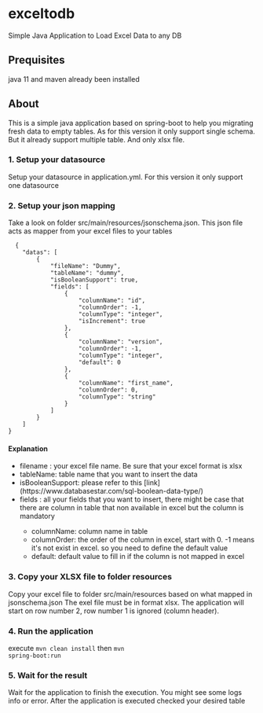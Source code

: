 # exceltodb
Simple Java Application to Load Excel Data to any DB

## Prequisites
java 11 and maven already been installed

## About
This is a simple java application based on spring-boot to help you migrating fresh data to empty tables.
As for this version it only support single schema. But it already support multiple table. And only xlsx file.

### 1. Setup your datasource
Setup your datasource in application.yml. For this version it only support one datasource

### 2. Setup your json mapping
Take a look on folder src/main/resources/jsonschema.json. This json file acts as mapper from your excel files to your tables

```
  {
	"datas": [
		{
			"fileName": "Dummy",
			"tableName": "dummy",
			"isBooleanSupport": true,
			"fields": [
				{
					"columnName": "id",
					"columnOrder": -1,
					"columnType": "integer",
					"isIncrement": true
				},
				{
					"columnName": "version",
					"columnOrder": -1,
					"columnType": "integer",
					"default": 0
				},
				{
					"columnName": "first_name",
					"columnOrder": 0,
					"columnType": "string"
				}
			]
		}
	]
}
```
#### Explanation
<ul>
	<li>filename : your excel file name. Be sure that your excel format is xlsx</li>
	<li>tableName: table name that you want to insert the data</li>
	<li>isBooleanSupport: please refer to this [link] (https://www.databasestar.com/sql-boolean-data-type/)</li>
	<li>fields : all your fields that you want to insert, there might be case that there are column in table that non available in excel but the column is mandatory</li>
	<ul>
		<li>columnName: column name in table</li>
		<li>columnOrder: the order of the column in excel, start with 0. -1 means it's not exist in excel. so you need to define the default value</li>
		<li>default: default value to fill in if the column is not mapped in excel</li>	
	</ul>
</ul>

### 3. Copy your XLSX file to folder resources
Copy your excel file to folder src/main/resources based on what mapped in jsonschema.json The exel file must be in format xlsx. The application will start on row number 2, row number 1 is ignored (column header).

### 4. Run the application
execute <code>mvn clean install</code> then <code>mvn spring-boot:run</code>

### 5. Wait for the result
Wait for the application to finish the execution. You might see some logs info or error. After the application is executed checked your desired table
